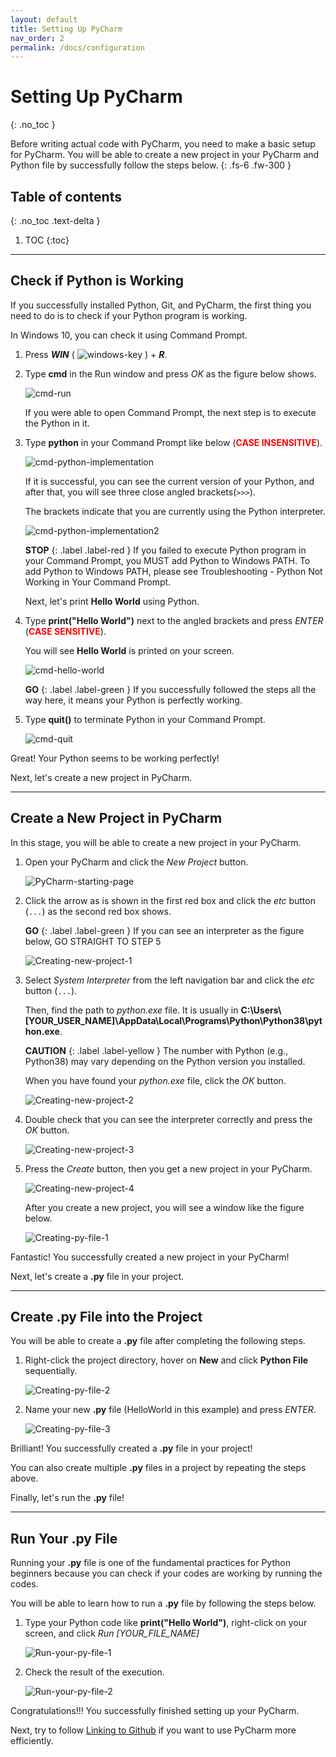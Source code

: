```yaml
---
layout: default
title: Setting Up PyCharm
nav_order: 2
permalink: /docs/configuration
---
```


# Setting Up PyCharm
{: .no_toc }


Before writing actual code with PyCharm, you need to make a basic setup for PyCharm.
You will be able to create a new project in your PyCharm and Python file by successfully follow the steps below.
{: .fs-6 .fw-300 }

## Table of contents
{: .no_toc .text-delta }

1. TOC
{:toc}

---

## Check if Python is Working
If you successfully installed Python, Git, and PyCharm, the first thing you need to do is to check if your Python program is working.

In Windows 10, you can check it using Command Prompt.

1. Press ***WIN*** ( ![windows-key](https://github.com/sis00337/Pycharm-For-Dummies/blob/gh-pages/assets/images/windows_logo.png?raw=true "windows key") ) + ***R***.

2. Type **cmd** in the Run window and press *OK* as the figure below shows.

    ![cmd-run](https://github.com/sis00337/Pycharm-For-Dummies/blob/gh-pages/assets/images/run_cmd.png?raw=true "Run cmd")
    
    If you were able to open Command Prompt, the next step is to execute the Python in it.

3. Type **python** in your Command Prompt like below (<span style="color:red">**CASE INSENSITIVE**</span>).

    ![cmd-python-implementation](https://github.com/sis00337/Pycharm-For-Dummies/blob/gh-pages/assets/images/1.cmd_python_implementation.png?raw=true "Python implementation in cmd")
    
    If it is successful, you can see the current version of your Python, and after that, you will see three close angled brackets(```>>>```).
    
    The brackets indicate that you are currently using the Python interpreter.

    ![cmd-python-implementation2](https://github.com/sis00337/Pycharm-For-Dummies/blob/gh-pages/assets/images/2.cmd_python_implementation_2.png?raw=true "Python implementation in cmd")
    
    **STOP**
    {: .label .label-red }
        If you failed to execute Python program in your Command Prompt, you MUST add Python to Windows PATH.
        To add Python to Windows PATH, please see Troubleshooting - Python Not Working in Your Command Prompt.
    
    Next, let's print **Hello World** using Python.

4. Type **print("Hello World")** next to the angled brackets and press *ENTER* (<span style="color:red">**CASE SENSITIVE**</span>).

    You will see **Hello World** is printed on your screen.

    ![cmd-hello-world](https://github.com/sis00337/Pycharm-For-Dummies/blob/gh-pages/assets/images/3.cmd_hello_world.png?raw=true "Print hello world in cmd")

    **GO**
    {: .label .label-green }
        If you successfully followed the steps all the way here, it means your Python is perfectly working.

5. Type **quit()** to terminate Python in your Command Prompt.

    ![cmd-quit](https://github.com/sis00337/Pycharm-For-Dummies/blob/gh-pages/assets/images/4.cmd_quit().png?raw=true "Quit Python from cmd")

Great! Your Python seems to be working perfectly!

Next, let's create a new project in PyCharm.

---

## Create a New Project in PyCharm
In this stage, you will be able to create a new project in your PyCharm.

1. Open your PyCharm and click the *New Project* button.

    ![PyCharm-starting-page](https://github.com/sis00337/Pycharm-For-Dummies/blob/gh-pages/assets/images/5.PyCharm_Starting_Page.png?raw=true "PyCharm starting page")

2. Click the arrow as is shown in the first red box and click the *etc* button (```...```) as the second red box shows.
    
    **GO**
    {: .label .label-green }
        If you can see an interpreter as the figure below, GO STRAIGHT TO STEP 5

    ![Creating-new-project-1](https://github.com/sis00337/Pycharm-For-Dummies/blob/gh-pages/assets/images/7.click_down_arrow.png?raw=true "Creating new project")

3. Select *System Interpreter* from the left navigation bar and click the *etc* button (```...```).

    Then, find the path to *python.exe* file. It is usually in **C:\Users\\\[YOUR_USER_NAME\]\AppData\Local\Programs\Python\Python38\python.exe**.

    **CAUTION**
    {: .label .label-yellow }
        The number with Python (e.g., Python38) may vary depending on the Python version you installed.

    When you have found your *python.exe* file, click the *OK* button.

    ![Creating-new-project-2](https://github.com/sis00337/Pycharm-For-Dummies/blob/gh-pages/assets/images/8.find_interpreter.png?raw=true "Creating new project 2")

4. Double check that you can see the interpreter correctly and press the *OK* button.

    ![Creating-new-project-3](https://github.com/sis00337/Pycharm-For-Dummies/blob/gh-pages/assets/images/9.Interpreter_found.png?raw=true "Creating new project 3")

5. Press the *Create* button, then you get a new project in your PyCharm.

    ![Creating-new-project-4](https://github.com/sis00337/Pycharm-For-Dummies/blob/gh-pages/assets/images/10.create_new_project.png?raw=true "Creating new project 4")
    
    After you create a new project, you will see a window like the figure below.

    ![Creating-py-file-1](https://github.com/sis00337/Pycharm-For-Dummies/blob/gh-pages/assets/images/11.first_window_after_creating_project.png?raw=true "Createing py file 1")

Fantastic! You successfully created a new project in your PyCharm!

Next, let's create a **.py** file in your project.

---

## Create **.py** File into the Project
You will be able to create a **.py** file after completing the following steps.

1. Right-click the project directory, hover on **New** and click **Python File** sequentially.

    ![Creating-py-file-2](https://github.com/sis00337/Pycharm-For-Dummies/blob/gh-pages/assets/images/12.create_new_python_file.png?raw=true "Createing py file 2")

2. Name your new **.py** file (HelloWorld in this example) and press *ENTER*.

    ![Creating-py-file-3](https://github.com/sis00337/Pycharm-For-Dummies/blob/gh-pages/assets/images/13.creating_py_file.png?raw=true "Createing py file 3")
    
Brilliant! You successfully created a **.py** file in your project!

You can also create multiple **.py** files in a project by repeating the steps above.

Finally, let's run the **.py** file!

---

## Run Your **.py** File
Running your **.py** file is one of the fundamental practices for Python beginners because you can check if your codes are working by running the codes.

You will be able to learn how to run a **.py** file by following the steps below.

1. Type your Python code like **print("Hello World")**, right-click on your screen, and click *Run \[YOUR_FILE_NAME\]*

    ![Run-your-py-file-1](https://github.com/sis00337/Pycharm-For-Dummies/blob/gh-pages/assets/images/14.run_py_file.png?raw=true "Run your py file 1")

2. Check the result of the execution.

    ![Run-your-py-file-2](https://github.com/sis00337/Pycharm-For-Dummies/blob/gh-pages/assets/images/15.after_run.png?raw=true "Run your py file 2")

Congratulations!!! You successfully finished setting up your PyCharm.

Next, try to follow [Linking to Github](https://sis00337.github.io/Pycharm-For-Dummies/docs/ui-components) if you want to use PyCharm more efficiently.
